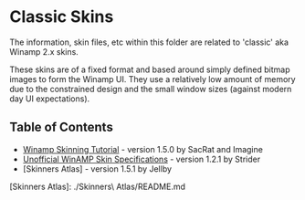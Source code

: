 # Classic Skins

The information, skin files, etc within this folder are related to 'classic' aka Winamp 2.x skins.

These skins are of a fixed format and based around simply defined bitmap images to form the Winamp UI. They use a relatively low amount of memory due to the constrained design and the small window sizes (against modern day UI expectations).

## Table of Contents

- [Winamp Skinning Tutorial] - version 1.5.0 by SacRat and Imagine
- [Unofficial WinAMP Skin Specifications] - version 1.2.1 by Strider
- [Skinners Atlas] - version 1.5.1 by Jellby

[Winamp Skinning Tutorial]: ./Winamp_skinning_tutorial_1_5_0.pdf
[Unofficial WinAMP Skin Specifications]: ./skinspecs.pdf
[Skinners Atlas]: ./Skinners\ Atlas/README.md